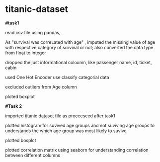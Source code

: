 # titanic-dataset
**#task1**

read csv file using pandas,

As "survival was correLated with age" , imputed the missing value of age with respective category of survival or not; also converted the data type from float to integer 

dropped the just informational coloumn, like passenger name, id, ticket, cabin

used One Hot Encoder use classify categorial data 

excluded outliers from Age column

ploted boxplot 

**#Task 2**

imported titanic dataset file as proceeseed after task1

plotted histogram for suvived age groups and not suviving age groups to understands the which age group was most likely to suvive 

plotted bosplot 

plotted correlation matrix using seaborn for understanding correlation between different columns 

